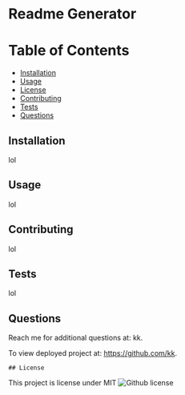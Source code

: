 # Readme Generator


# Table of Contents
 * [Installation](#installation)
 * [Usage](#usage)
 * [License](#license)
 * [Contributing](#contributing)
 * [Tests](#tests)
 * [Questions](#questions)



    

## Installation
lol 

## Usage 
lol

## Contributing 
lol

## Tests
lol

## Questions
Reach me for additional questions at: kk.

To view deployed project at: https://github.com/kk.



    ## License 
  This project is license under MIT
  ![Github license](http://img.shields.io/badge/license-MIT-blue.svg)
  
